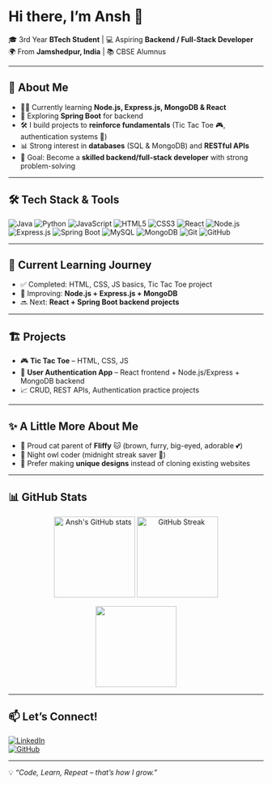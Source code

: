 # Hi there, I’m Ansh 👋  

🎓 3rd Year **BTech Student** | 💻 Aspiring **Backend / Full-Stack Developer**  
🌍 From **Jamshedpur, India** | 📚 CBSE Alumnus  

---

## 🚀 About Me  
- 👨‍💻 Currently learning **Node.js, Express.js, MongoDB & React**  
- 🌱 Exploring **Spring Boot** for backend  
- 🛠️ I build projects to **reinforce fundamentals** (Tic Tac Toe 🎮, authentication systems 🔐)  
- 📊 Strong interest in **databases** (SQL & MongoDB) and **RESTful APIs**  
- 🎯 Goal: Become a **skilled backend/full-stack developer** with strong problem-solving  

---

## 🛠️ Tech Stack & Tools  

![Java](https://img.shields.io/badge/Java-%23ED8B00.svg?style=for-the-badge&logo=openjdk&logoColor=white) 
![Python](https://img.shields.io/badge/Python-3776AB.svg?style=for-the-badge&logo=python&logoColor=white) 
![JavaScript](https://img.shields.io/badge/JavaScript-%23323330.svg?style=for-the-badge&logo=javascript&logoColor=%23F7DF1E) 
![HTML5](https://img.shields.io/badge/HTML5-E34F26.svg?style=for-the-badge&logo=html5&logoColor=white) 
![CSS3](https://img.shields.io/badge/CSS3-1572B6.svg?style=for-the-badge&logo=css3&logoColor=white) 
![React](https://img.shields.io/badge/React-20232A?style=for-the-badge&logo=react&logoColor=61DAFB) 
![Node.js](https://img.shields.io/badge/Node.js-43853D.svg?style=for-the-badge&logo=node-dot-js&logoColor=white) 
![Express.js](https://img.shields.io/badge/Express.js-404D59.svg?style=for-the-badge) 
![Spring Boot](https://img.shields.io/badge/Spring%20Boot-6DB33F.svg?style=for-the-badge&logo=springboot&logoColor=white) 
![MySQL](https://img.shields.io/badge/MySQL-005C84.svg?style=for-the-badge&logo=mysql&logoColor=white) 
![MongoDB](https://img.shields.io/badge/MongoDB-4EA94B.svg?style=for-the-badge&logo=mongodb&logoColor=white) 
![Git](https://img.shields.io/badge/Git-F05032.svg?style=for-the-badge&logo=git&logoColor=white) 
![GitHub](https://img.shields.io/badge/GitHub-181717.svg?style=for-the-badge&logo=github&logoColor=white)
 

---

## 📌 Current Learning Journey  
- ✅ Completed: HTML, CSS, JS basics, Tic Tac Toe project  
- 🔄 Improving: **Node.js + Express.js + MongoDB**  
- 🔜 Next: **React + Spring Boot backend projects**  

---

## 🏗️ Projects  
- 🎮 **Tic Tac Toe** – HTML, CSS, JS  
- 🔐 **User Authentication App** – React frontend + Node.js/Express + MongoDB backend  
- 📈 CRUD, REST APIs, Authentication practice projects  

---

## ✨ A Little More About Me  
- 🐾 Proud cat parent of **Fliffy** 🐱 (brown, furry, big-eyed, adorable 💕)  
- 🌙 Night owl coder (midnight streak saver 🌟)  
- 🎨 Prefer making **unique designs** instead of cloning existing websites  

---

## 📊 GitHub Stats  

<p align="center">
  <img src="https://github-readme-stats.vercel.app/api?username=YOUR_GITHUB_USERNAME&show_icons=true&theme=tokyonight" alt="Ansh's GitHub stats" height="160"/>
  <img src="https://github-readme-streak-stats.herokuapp.com/?user=YOUR_GITHUB_USERNAME&theme=tokyonight" alt="GitHub Streak" height="160"/>
</p>

<p align="center">
  <img src="https://github-readme-stats.vercel.app/api/top-langs/?username=YOUR_GITHUB_USERNAME&layout=compact&theme=tokyonight" height="160"/>
</p>

---

## 📫 Let’s Connect!  
[![LinkedIn](https://img.shields.io/badge/LinkedIn-%230077B5.svg?style=for-the-badge&logo=linkedin&logoColor=white)](YOUR_LINKEDIN_URL)  
[![GitHub](https://img.shields.io/badge/GitHub-181717.svg?style=for-the-badge&logo=github&logoColor=white)](https://github.com/YOUR_GITHUB_USERNAME)  

---

💡 *“Code, Learn, Repeat – that’s how I grow.”*  
